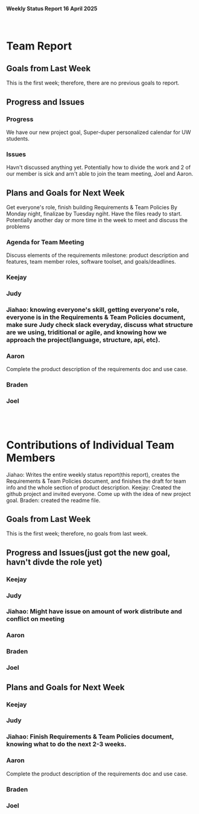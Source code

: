 #### Weekly Status Report 16 April 2025
<br/>

# Team Report

## Goals from Last Week
This is the first week; therefore, there are no previous goals to report.

## Progress and Issues

### Progress
We have our new project goal, Super-duper personalized calendar for UW students.

### Issues
Havn't discussed anything yet. Potentially how to divide the work and 2 of our member is sick and arn't able to join the team meeting, Joel and Aaron.

## Plans and Goals for Next Week
Get everyone's role, finish building Requirements & Team Policies By Monday night, finalizae by Tuesday ngiht. Have the files ready to start.
Potentially another day or more time in the week to meet and discuss the problems
### Agenda for Team Meeting
Discuss elements of the requirements milestone: product description and features, team member roles, software toolset, and goals/deadlines.
### Keejay

### Judy

### Jiahao: knowing everyone's skill, getting everyone's role, everyone is in the Requirements & Team Policies document, make sure Judy check slack everyday, discuss what structure are we using, triditional or agile, and knowing how we approach the project(language, structure, api, etc).

### Aaron
Complete the product description of the requirements doc and use case.
### Braden

### Joel


<br></br>
# Contributions of Individual Team Members
Jiahao: Writes the entire weekly status report(this report), creates the Requirements & Team Policies document, and finishes the draft for team info and the whole section of product description.
Keejay: Created the github project and invited everyone. Come up with the idea of new project goal.
Braden: created the readme file.

## Goals from Last Week
This is the first week; therefore, no goals from last week.

## Progress and Issues(just got the new goal, havn't divde the role yet)

### Keejay

### Judy

### Jiahao: Might have issue on amount of work distribute and conflict on meeting

### Aaron

### Braden

### Joel

## Plans and Goals for Next Week

### Keejay

### Judy

### Jiahao: Finish Requirements & Team Policies document, knowing what to do the next 2-3 weeks.

### Aaron
Complete the product description of the requirements doc and use case.
### Braden

### Joel
